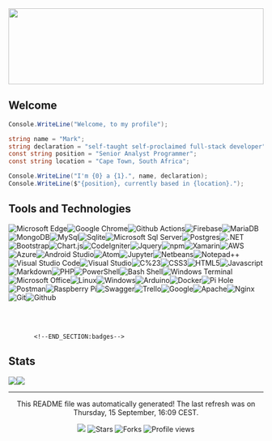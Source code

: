 <div id="header" align="center"><img src="https://tradefills.com/wp-content/uploads/2022/01/forex-banner-1536x362.png" width="100%" height="150"/></div>

## Welcome

``` csharp
Console.WriteLine("Welcome, to my profile");

string name = "Mark";
string declaration = "self-taught self-proclaimed full-stack developer";
const string position = "Senior Analyst Programmer";
const string location = "Cape Town, South Africa";

Console.WriteLine("I'm {0} a {1}.", name, declaration);
Console.WriteLine($"{position}, currently based in {location}.");
```

<h2>Tools and Technologies</h2>
<p><img alt="Microsoft Edge" src="https://img.shields.io/badge/-Microsoft Edge-46a2f1?style=flat-square&logo=Microsoft-edge&logoColor=white" /><img alt="Google Chrome" src="https://img.shields.io/badge/-Google Chrome-46a2f1?style=flat-square&logo=GoogleChrome&logoColor=white" /><img alt="Github Actions" src="https://img.shields.io/badge/-Github Actions-459ded?style=flat-square&logo=githubactions&logoColor=white" /><img alt="Firebase" src="https://img.shields.io/badge/-Firebase-4497e8?style=flat-square&logo=firebase&logoColor=white" /><img alt="MariaDB" src="https://img.shields.io/badge/-MariaDB-4392e4?style=flat-square&logo=mariadb&logoColor=white" /><img alt="MongoDB" src="https://img.shields.io/badge/-MongoDB-438ce0?style=flat-square&logo=mongodb&logoColor=white" /><img alt="MySql" src="https://img.shields.io/badge/-MySql-4287db?style=flat-square&logo=mysql&logoColor=white" /><img alt="Sqlite" src="https://img.shields.io/badge/-Sqlite-4181d7?style=flat-square&logo=sqlite&logoColor=white" /><img alt="Microsoft Sql Server" src="https://img.shields.io/badge/-Microsoft Sql Server-407cd3?style=flat-square&logo=microsoft sql server&logoColor=white" /><img alt="Postgres" src="https://img.shields.io/badge/-Postgres-3f76ce?style=flat-square&logo=postgresql&logoColor=white" /><img alt=".NET" src="https://img.shields.io/badge/-.NET-3e71ca?style=flat-square&logo=.net&logoColor=white" /><img alt="Bootstrap" src="https://img.shields.io/badge/-Bootstrap-3d6bc6?style=flat-square&logo=bootstrap&logoColor=white" /><img alt="Chart.js" src="https://img.shields.io/badge/-Chart.js-3d66c1?style=flat-square&logo=chart.js&logoColor=white" /><img alt="CodeIgniter" src="https://img.shields.io/badge/-CodeIgniter-3c60bd?style=flat-square&logo=codeigniter&logoColor=white" /><img alt="Jquery" src="https://img.shields.io/badge/-Jquery-3b5bb9?style=flat-square&logo=jquery&logoColor=white" /><img alt="npm" src="https://img.shields.io/badge/-npm-3a55b4?style=flat-square&logo=npm&logoColor=white" /><img alt="Xamarin" src="https://img.shields.io/badge/-Xamarin-3950b0?style=flat-square&logo=xamarin&logoColor=white" /><img alt="AWS" src="https://img.shields.io/badge/-AWS-384aac?style=flat-square&logo=aws&logoColor=white" /><img alt="Azure" src="https://img.shields.io/badge/-Azure-3745a7?style=flat-square&logo=microsoftazure&logoColor=white" /><img alt="Android Studio" src="https://img.shields.io/badge/-Android Studio-3740a3?style=flat-square&logo=android-studio&logoColor=white" /><img alt="Atom" src="https://img.shields.io/badge/-Atom-363a9f?style=flat-square&logo=atom&logoColor=white" /><img alt="Jupyter" src="https://img.shields.io/badge/-Jupyter-35359a?style=flat-square&logo=jupyter&logoColor=white" /><img alt="Netbeans" src="https://img.shields.io/badge/-Netbeans-342f96?style=flat-square&logo=apache-netbeans-ide&logoColor=white" /><img alt="Notepad++" src="https://img.shields.io/badge/-Notepad++-332a92?style=flat-square&logo=notepad%2b%2b&logoColor=white" /><img alt="Visual Studio Code" src="https://img.shields.io/badge/-Visual Studio Code-32248d?style=flat-square&logo=visual-studio-code&logoColor=white" /><img alt="Visual Studio" src="https://img.shields.io/badge/-Visual Studio-311f89?style=flat-square&logo=visual-studio&logoColor=white" /><img alt="C%23" src="https://img.shields.io/badge/-C%23-351b85?style=flat-square&logo=c-sharp&logoColor=white" /><img alt="CSS3" src="https://img.shields.io/badge/-CSS3-3c1a82?style=flat-square&logo=css3&logoColor=white" /><img alt="HTML5" src="https://img.shields.io/badge/-HTML5-43197e?style=flat-square&logo=html5&logoColor=white" /><img alt="Javascript" src="https://img.shields.io/badge/-Javascript-4a187b?style=flat-square&logo=javascript&logoColor=white" /><img alt="Markdown" src="https://img.shields.io/badge/-Markdown-511777?style=flat-square&logo=markdown&logoColor=white" /><img alt="PHP" src="https://img.shields.io/badge/-PHP-581674?style=flat-square&logo=php&logoColor=white" /><img alt="PowerShell" src="https://img.shields.io/badge/-PowerShell-5f1570?style=flat-square&logo=powershell&logoColor=white" /><img alt="Bash Shell" src="https://img.shields.io/badge/-Bash Shell-66136d?style=flat-square&logo=gnu-bash&logoColor=white" /><img alt="Windows Terminal" src="https://img.shields.io/badge/-Windows Terminal-6d1269?style=flat-square&logo=windows-terminal&logoColor=white" /><img alt="Microsoft Office" src="https://img.shields.io/badge/-Microsoft Office-741166?style=flat-square&logo=microsoft-office&logoColor=white" /><img alt="Linux" src="https://img.shields.io/badge/-Linux-7b1062?style=flat-square&logo=linux&logoColor=white" /><img alt="Windows" src="https://img.shields.io/badge/-Windows-820f5f?style=flat-square&logo=windows&logoColor=white" /><img alt="Arduino" src="https://img.shields.io/badge/-Arduino-890e5b?style=flat-square&logo=arduino&logoColor=white" /><img alt="Docker" src="https://img.shields.io/badge/-Docker-900d58?style=flat-square&logo=docker&logoColor=white" /><img alt="Pi Hole" src="https://img.shields.io/badge/-Pi Hole-970b54?style=flat-square&logo=pi-hole&logoColor=white" /><img alt="Postman" src="https://img.shields.io/badge/-Postman-9e0a51?style=flat-square&logo=postman&logoColor=white" /><img alt="Raspberry Pi" src="https://img.shields.io/badge/-Raspberry Pi-a5094d?style=flat-square&logo=raspberry-pi&logoColor=white" /><img alt="Swagger" src="https://img.shields.io/badge/-Swagger-ac084a?style=flat-square&logo=swagger&logoColor=white" /><img alt="Trello" src="https://img.shields.io/badge/-Trello-b30746?style=flat-square&logo=trello&logoColor=white" /><img alt="Google" src="https://img.shields.io/badge/-Google-ba0643?style=flat-square&logo=google&logoColor=white" /><img alt="Apache" src="https://img.shields.io/badge/-Apache-c1053f?style=flat-square&logo=apache&logoColor=white" /><img alt="Nginx" src="https://img.shields.io/badge/-Nginx-c8033c?style=flat-square&logo=nginx&logoColor=white" /><img alt="Git" src="https://img.shields.io/badge/-Git-cf0238?style=flat-square&logo=git&logoColor=white" /><img alt="Github" src="https://img.shields.io/badge/-Github-d60135?style=flat-square&logo=github&logoColor=white" /></p>
<p><br><br><!--START_SECTION:badges--></p>
<pre><code>		  &lt;!--END_SECTION:badges--&gt;
</code></pre>
<h2>Stats<div align="center"></h2>
  <div style="display: flex; align-items: flex-start;">
    <img src="https://github-readme-stats.vercel.app/api?username=saltyseaslug&show_icons=true&theme=dracula&count_private=true&hide_title=true"/>
    <img src="https://github-readme-stats.vercel.app/api/top-langs/?username=saltyseaslug&theme=dracula&langs_count=8&layout=compact$hide_title=true" />
  </div>
</div>
<hr>
<p align="center">This README file was automatically generated! The last refresh was on Thursday, 15 September, 16:09 CEST.<br/></p>
<p align="center"><img src="https://github.com/saltyseaslug/saltyseaslug/actions/workflows/build.yml/badge.svg"/> <img alt="Stars" src="https://img.shields.io/github/stars/saltyseaslug/saltyseaslug?style=flat-square&labelColor=343b41"/> <img alt="Forks" src="https://img.shields.io/github/forks/saltyseaslug/saltyseaslug?style=flat-square&labelColor=343b41"/> <img src="https://gpvc.arturio.dev/saltyseaslug" alt="Profile views"/></p>